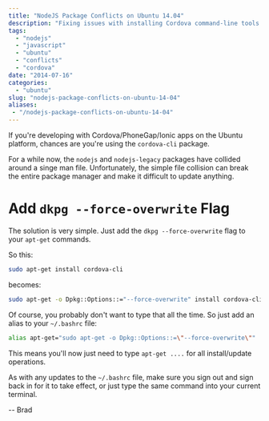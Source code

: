 ```yaml
---
title: "NodeJS Package Conflicts on Ubuntu 14.04"
description: "Fixing issues with installing Cordova command-line tools on Ubuntu"
tags:
  - "nodejs"
  - "javascript"
  - "ubuntu"
  - "conflicts"
  - "cordova"
date: "2014-07-16"
categories:
  - "ubuntu"
slug: "nodejs-package-conflicts-on-ubuntu-14-04"
aliases:
 - "/nodejs-package-conflicts-on-ubuntu-14-04"
---
```


If you're developing with Cordova/PhoneGap/Ionic apps on the Ubuntu platform, chances are you're using the `cordova-cli` package.

For a while now, the `nodejs` and `nodejs-legacy` packages have collided around a singe man file. Unfortunately, the simple file collision can break the entire package manager and make it difficult to update anything.

# Add `dkpg --force-overwrite` Flag

The solution is very simple. Just add the `dkpg --force-overwrite` flag to your `apt-get` commands.

So this:

```bash
sudo apt-get install cordova-cli
```

becomes:

```bash
sudo apt-get -o Dpkg::Options::="--force-overwrite" install cordova-cli
```

Of course, you probably don't want to type that all the time. So just add an alias to your `~/.bashrc` file:

```bash
alias apt-get="sudo apt-get -o Dpkg::Options::=\"--force-overwrite\""
```

This means you'll now just need to type `apt-get ....` for all install/update operations.

As with any updates to the `~/.bashrc` file, make sure you sign out and sign back in for it to take effect, or just type the same command into your current terminal.

-- Brad
